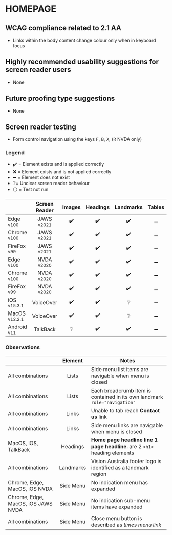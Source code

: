 # HOMEPAGE
## WCAG compliance related to 2.1 AA
- Links within the body content change colour only when in keyboard focus

## Highly recommended usability suggestions for screen reader users
- None

## Future proofing type suggestions
- None
## Screen reader testing
- Form control navigation using the keys <kbd>F</kbd>, <kbd>B</kbd>, <kbd>X</kbd>, (<kbd>R</kbd> NVDA only)

### Legend
- :heavy_check_mark: = Element exists and is applied correctly
- :x: = Element exists and is not applied correctly
- :heavy_minus_sign: = Element does not exist
- :grey_question:= Unclear screen reader behaviour
- :white_circle: = Test not run

|   |Screen Reader   | Images | Headings  |Landmarks   |Tables   | Lists |Links |Form Controls | Side Menu |
|---|:-:|:-:|:-:|:-:|:-:|:-:|:-:|:-:|:-:|
| Edge <sup>v100</sup> 		| JAWS <sup>v2021</sup> 	| :heavy_check_mark:  | :heavy_check_mark:  | :heavy_check_mark:  | :heavy_minus_sign:  | :heavy_check_mark:  | :heavy_check_mark:  | :heavy_minus_sign:  | :heavy_check_mark:  |
| Chrome <sup>v100</sup> 	| JAWS <sup>v2021</sup>  	| :heavy_check_mark:  | :heavy_check_mark:  | :heavy_check_mark:  | :heavy_minus_sign:  | :heavy_check_mark:  | :heavy_check_mark:  | :heavy_minus_sign:  | :heavy_check_mark: |
| FireFox <sup>v99</sup> 	| JAWS <sup>v2021</sup>   	| :heavy_check_mark:  | :heavy_check_mark:  | :heavy_check_mark:  | :heavy_minus_sign:  | :heavy_check_mark:  | :heavy_check_mark:  | :heavy_minus_sign:  | :heavy_check_mark:  |
| Edge <sup>v100</sup> 		| NVDA <sup>v2020</sup> 	| :heavy_check_mark:  | :heavy_check_mark:  | :heavy_check_mark:  | :heavy_minus_sign:  | :heavy_check_mark:  | :heavy_check_mark: | :heavy_minus_sign:  | :heavy_check_mark:  |
| Chrome <sup>v100</sup> 	| NVDA <sup>v2020</sup>  	| :heavy_check_mark:  | :heavy_check_mark:  | :heavy_check_mark: | :heavy_minus_sign:  | :heavy_check_mark:  | :heavy_check_mark:  | :heavy_minus_sign:  | :heavy_check_mark:  |
| FireFox <sup>v99</sup> 	| NVDA <sup>v2020</sup>   	| :heavy_check_mark:  | :heavy_check_mark:  | :heavy_check_mark:  | :heavy_minus_sign:  | :heavy_check_mark:  | :heavy_check_mark:  | :heavy_minus_sign:  | :heavy_check_mark:  |
| iOS <sup>v15.3.1</sup> 	| VoiceOver 				| :heavy_check_mark:  | :heavy_check_mark:   | :grey_question:   |  :heavy_minus_sign:   | :heavy_check_mark:  | :heavy_check_mark:  | :heavy_minus_sign:  | :x:  |
| MacOS <sup>v12.2.1</sup> 	| VoiceOver  				| :heavy_check_mark:  | :heavy_check_mark:  | :grey_question:   | :heavy_minus_sign: | :heavy_check_mark:  | :heavy_check_mark:   | :heavy_minus_sign:  |:x:   |
| Android <sup>v11</sup> 	| TalkBack 					| :grey_question:  | :heavy_check_mark:  | :heavy_check_mark:  |  :heavy_minus_sign:  | :grey_question:  | :heavy_check_mark:  | :heavy_check_mark:  | :heavy_check_mark:  |

### Observations
|  | Element  | Notes |
|---|:-:|---|
| All combinations | Lists  | Side menu list items are navigable when menu is closed  |
| All combinations | Lists  | Each breadcrumb item is contained in its own landmark `role="navigation"` |
| All combinations | Links  | Unable to tab reach **Contact us** link |
| All combinations | Links  | Side menu links are navigable when menu is closed |
| MacOS, iOS, TalkBack | Headings | **Home page headline line 1 page headline.** are 2 `<h1>` heading elements |
| All combinations | Landmarks  | Vision Australia footer logo is identified as a landmark region |
| Chrome, Edge, MacOS, iOS NVDA | Side Menu | No indication menu has expanded |
| Chrome, Edge, MacOS, iOS JAWS NVDA | Side Menu | No indication sub-menu items have expanded |
| All combinations | Side Menu | Close menu button is described as _times menu link_ |





